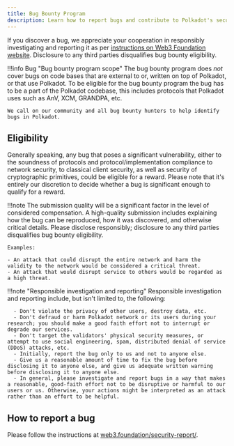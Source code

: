 ```yaml
---
title: Bug Bounty Program
description: Learn how to report bugs and contribute to Polkadot's security through the Bug Bounty Program.
---
```


If you discover a bug, we appreciate your cooperation in responsibly investigating and reporting it
as per [instructions on Web3 Foundation website](https://web3.foundation/security-report/).
Disclosure to any third parties disqualifies bug bounty eligibility.

!!!info Bug "Bug bounty program scope"
    The bug bounty program does _not_ cover bugs on code bases that are external to or, written on top
    of Polkadot, or that use Polkadot. To be eligible for the bug bounty program the bug has to be a
    part of the Polkadot codebase, this includes protocols that Polkadot uses such as AnV, XCM, GRANDPA,
    etc.

    We call on our community and all bug bounty hunters to help identify bugs in Polkadot.

## Eligibility

Generally speaking, any bug that poses a significant vulnerability, either to the soundness of
protocols and protocol/implementation compliance to network security, to classical client security,
as well as security of cryptographic primitives, could be eligible for a reward. Please note that
it's entirely our discretion to decide whether a bug is significant enough to qualify for a reward.

!!!note
    The submission quality will be a significant factor in the level of considered compensation. A
    high-quality submission includes explaining how the bug can be reproduced, how it was discovered,
    and otherwise critical details. Please disclose responsibly; disclosure to any third parties
    disqualifies bug bounty eligibility.

    Examples:
    
    - An attack that could disrupt the entire network and harm the validity to the network would be considered a critical threat.
    - An attack that would disrupt service to others would be regarded as a high threat.

!!!note "Responsible investigation and reporting"
    Responsible investigation and reporting include, but isn't limited to, the following:
    
      - Don't violate the privacy of other users, destroy data, etc.
      - Don't defraud or harm Polkadot network or its users during your research; you should make a good faith effort not to interrupt or degrade our services.
      - Don't target the validators' physical security measures, or attempt to use social engineering, spam, distributed denial of service (DDoS) attacks, etc.
      - Initially, report the bug only to us and not to anyone else.
      - Give us a reasonable amount of time to fix the bug before disclosing it to anyone else, and give us adequate written warning before disclosing it to anyone else.
      - In general, please investigate and report bugs in a way that makes a reasonable, good-faith effort not to be disruptive or harmful to our users or us. Otherwise, your actions might be interpreted as an attack rather than an effort to be helpful.

## How to report a bug

Please follow the instructions at
[web3.foundation/security-report/](https://web3.foundation/security-report/).
